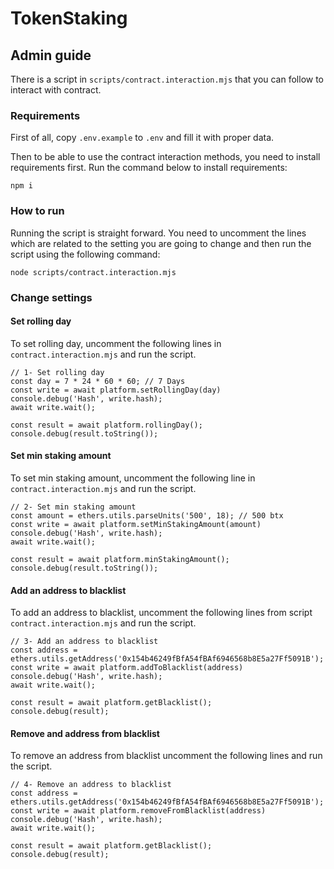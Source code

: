 # TokenStaking


## Admin guide

There is a script in `scripts/contract.interaction.mjs` that you can follow to interact with contract.

### Requirements

First of all, copy `.env.example` to `.env` and fill it with proper data. 

Then to be able to use the contract interaction methods, you need to install requirements first.
Run the command below to install requirements:

```
npm i
```


### How to run

Running the script is straight forward. You need to uncomment the lines which are related to the setting you are going to change and then run the script using the following command:

```
node scripts/contract.interaction.mjs
```

### Change settings

#### Set rolling day

To set rolling day, uncomment the following lines in `contract.interaction.mjs` and run the script.

```
// 1- Set rolling day
const day = 7 * 24 * 60 * 60; // 7 Days
const write = await platform.setRollingDay(day)
console.debug('Hash', write.hash);
await write.wait();

const result = await platform.rollingDay();
console.debug(result.toString());
```

#### Set min staking amount

To set min staking amount, uncomment the following line in `contract.interaction.mjs` and run the script.

```
// 2- Set min staking amount
const amount = ethers.utils.parseUnits('500', 18); // 500 btx
const write = await platform.setMinStakingAmount(amount)
console.debug('Hash', write.hash);
await write.wait();

const result = await platform.minStakingAmount();
console.debug(result.toString());
```

#### Add an address to blacklist

To add an address to blacklist, uncomment the following lines from script `contract.interaction.mjs` and run the script.

```
// 3- Add an address to blacklist
const address = ethers.utils.getAddress('0x154b46249fBfA54fBAf6946568b8E5a27Ff5091B');
const write = await platform.addToBlacklist(address)
console.debug('Hash', write.hash);
await write.wait();

const result = await platform.getBlacklist();
console.debug(result);
```

#### Remove and address from blacklist

To remove an address from blacklist uncomment the following lines and run the script.

```
// 4- Remove an address to blacklist
const address = ethers.utils.getAddress('0x154b46249fBfA54fBAf6946568b8E5a27Ff5091B');
const write = await platform.removeFromBlacklist(address)
console.debug('Hash', write.hash);
await write.wait();

const result = await platform.getBlacklist();
console.debug(result);
```